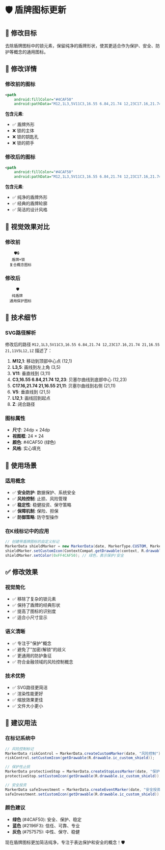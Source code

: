# 🛡️ 盾牌图标更新

## 🎯 修改目标

去除盾牌图标中的锁元素，保留纯净的盾牌形状，使其更适合作为保护、安全、防护等概念的通用图标。

## 🔧 修改详情

### 修改前的图标
```xml
<path
    android:fillColor="#4CAF50"
    android:pathData="M12,1L3,5V11C3,16.55 6.84,21.74 12,23C17.16,21.74 21,16.55 21,11V5L12,1M12,7C13.4,7 14.8,8.6 14.8,10V11.5C15.4,11.5 16,12.1 16,12.7V16.3C16,16.9 15.4,17.5 14.8,17.5H9.2C8.6,17.5 8,16.9 8,16.3V12.6C8,12 8.6,11.4 9.2,11.4V10C9.2,8.6 10.6,7 12,7M12,8.2C11.2,8.2 10.5,8.7 10.5,9.5V11.5H13.5V9.5C13.5,8.7 12.8,8.2 12,8.2Z"/>
```

**包含元素**:
- ✅ 盾牌外形
- ❌ 锁的主体
- ❌ 锁的钥匙孔
- ❌ 锁的把手

### 修改后的图标
```xml
<path
    android:fillColor="#4CAF50"
    android:pathData="M12,1L3,5V11C3,16.55 6.84,21.74 12,23C17.16,21.74 21,16.55 21,11V5L12,1Z"/>
```

**包含元素**:
- ✅ 纯净的盾牌外形
- ✅ 经典的盾牌轮廓
- ✅ 简洁的设计风格

## 🎨 视觉效果对比

### 修改前
```
    🛡️🔒
   盾牌+锁
  复合概念图标
```

### 修改后
```
     🛡️
   纯盾牌
  通用保护图标
```

## 📐 技术细节

### SVG路径解析
修改后的路径 `M12,1L3,5V11C3,16.55 6.84,21.74 12,23C17.16,21.74 21,16.55 21,11V5L12,1Z` 描述了：

1. **M12,1**: 移动到顶部中心点 (12,1)
2. **L3,5**: 画线到左上角 (3,5)
3. **V11**: 垂直线到 (3,11)
4. **C3,16.55 6.84,21.74 12,23**: 贝塞尔曲线到底部中心 (12,23)
5. **C17.16,21.74 21,16.55 21,11**: 贝塞尔曲线到右侧 (21,11)
6. **V5**: 垂直线到 (21,5)
7. **L12,1**: 画线回到起点
8. **Z**: 闭合路径

### 图标属性
- **尺寸**: 24dp × 24dp
- **视图框**: 24 × 24
- **颜色**: #4CAF50 (绿色)
- **风格**: 实心填充

## 🎯 使用场景

### 适用概念
- ✅ **安全防护**: 数据保护、系统安全
- ✅ **风险控制**: 止损、风险管理
- ✅ **稳定性**: 稳健投资、保守策略
- ✅ **保障机制**: 保险、担保
- ✅ **防御策略**: 防守型操作

### 在K线标记中的应用
```java
// 创建带盾牌图标的自定义标记
MarkerData shieldMarker = new MarkerData(date, MarkerType.CUSTOM, MarkerStyle.CUSTOM_ICON, "");
shieldMarker.setCustomIcon(ContextCompat.getDrawable(context, R.drawable.ic_custom_shield));
shieldMarker.setColor(0xFF4CAF50); // 绿色，表示保护/安全
```

## ✅ 修改效果

### 视觉简化
- ✅ 移除了复杂的锁元素
- ✅ 保持了盾牌的经典形状
- ✅ 提高了图标的识别度
- ✅ 适合小尺寸显示

### 语义清晰
- ✅ 专注于"保护"概念
- ✅ 避免了"加密/解锁"的歧义
- ✅ 更通用的防护象征
- ✅ 符合金融领域的风险控制概念

### 技术优势
- ✅ SVG路径更简洁
- ✅ 渲染性能更好
- ✅ 缩放效果更佳
- ✅ 文件大小更小

## 🚀 建议用法

### 在标记系统中
```java
// 风险控制标记
MarkerData riskControl = MarkerData.createCustomMarker(date, "风险控制");
riskControl.setCustomIcon(getDrawable(R.drawable.ic_custom_shield));

// 保护性止损
MarkerData protectiveStop = MarkerData.createStopLossMarker(date, "保护性止损");
protectiveStop.setCustomIcon(getDrawable(R.drawable.ic_custom_shield));

// 安全投资
MarkerData safeInvestment = MarkerData.createEventMarker(date, "安全投资");
safeInvestment.setCustomIcon(getDrawable(R.drawable.ic_custom_shield));
```

### 颜色建议
- **绿色** (#4CAF50): 安全、保护、稳定
- **蓝色** (#2196F3): 信任、可靠、专业
- **灰色** (#757575): 中性、保守、稳健

现在盾牌图标更加简洁纯净，专注于表达保护和安全的概念！🛡️ 